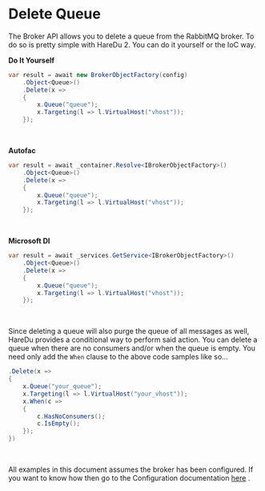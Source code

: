 # Delete Queue

The Broker API allows you to delete a queue from the RabbitMQ broker. To do so is pretty simple with HareDu 2. You can do it yourself or the IoC way.

**Do It Yourself**

```c#
var result = await new BrokerObjectFactory(config)
    .Object<Queue>()
    .Delete(x =>
    {
        x.Queue("queue");
        x.Targeting(l => l.VirtualHost("vhost"));
    });
```
<br>

**Autofac**

```c#
var result = await _container.Resolve<IBrokerObjectFactory>()
    .Object<Queue>()
    .Delete(x =>
    {
        x.Queue("queue");
        x.Targeting(l => l.VirtualHost("vhost"));
    });
```
<br>

**Microsoft DI**

```c#
var result = await _services.GetService<IBrokerObjectFactory>()
    .Object<Queue>()
    .Delete(x =>
    {
        x.Queue("queue");
        x.Targeting(l => l.VirtualHost("vhost"));
    });
```
<br>

Since deleting a queue will also purge the queue of all messages as well, HareDu provides a conditional way to perform said action. You can delete a queue when there are no consumers and/or when the queue is empty. You need only add the ```When``` clause to the above code samples like so...

```csharp
.Delete(x =>
{
    x.Queue("your_queue");
    x.Targeting(l => l.VirtualHost("your_vhost"));
    x.When(c =>
    {
        c.HasNoConsumers();
        c.IsEmpty();
    });
})
```
<br>

All examples in this document assumes the broker has been configured. If you want to know how then go to the Configuration documentation [here](https://github.com/ahives/HareDu2/blob/master/docs/configuration.md) .

